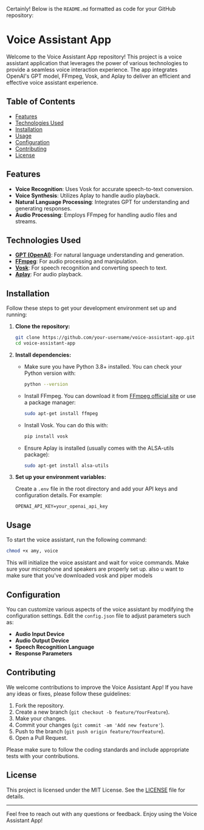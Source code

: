 Certainly! Below is the `README.md` formatted as code for your GitHub repository:

# Voice Assistant App

Welcome to the Voice Assistant App repository! This project is a voice assistant application that leverages the power of various technologies to provide a seamless voice interaction experience. The app integrates OpenAI's GPT model, FFmpeg, Vosk, and Aplay to deliver an efficient and effective voice assistant experience.

## Table of Contents

- [Features](#features)
- [Technologies Used](#technologies-used)
- [Installation](#installation)
- [Usage](#usage)
- [Configuration](#configuration)
- [Contributing](#contributing)
- [License](#license)

## Features

- **Voice Recognition**: Uses Vosk for accurate speech-to-text conversion.
- **Voice Synthesis**: Utilizes Aplay to handle audio playback.
- **Natural Language Processing**: Integrates GPT for understanding and generating responses.
- **Audio Processing**: Employs FFmpeg for handling audio files and streams.

## Technologies Used

- **[GPT (OpenAI)](https://openai.com/gpt)**: For natural language understanding and generation.
- **[FFmpeg](https://ffmpeg.org/)**: For audio processing and manipulation.
- **[Vosk](https://alphacephei.com/vosk/)**: For speech recognition and converting speech to text.
- **[Aplay](https://linux.die.net/man/1/aplay)**: For audio playback.

## Installation

Follow these steps to get your development environment set up and running:

1. **Clone the repository:**

    ```bash
    git clone https://github.com/your-username/voice-assistant-app.git
    cd voice-assistant-app
    ```

2. **Install dependencies:**

    - Make sure you have Python 3.8+ installed. You can check your Python version with:

      ```bash
      python --version
      ```

    - Install FFmpeg. You can download it from [FFmpeg official site](https://ffmpeg.org/download.html) or use a package manager:

      ```bash
      sudo apt-get install ffmpeg
      ```

    - Install Vosk. You can do this with:

      ```bash
      pip install vosk
      ```

    - Ensure Aplay is installed (usually comes with the ALSA-utils package):

      ```bash
      sudo apt-get install alsa-utils
      ```

3. **Set up your environment variables:**

    Create a `.env` file in the root directory and add your API keys and configuration details. For example:

    ```env
    OPENAI_API_KEY=your_openai_api_key
    ```

## Usage

To start the voice assistant, run the following command:

```bash
chmod +x amy, voice
```

This will initialize the voice assistant and wait for voice commands. Make sure your microphone and speakers are properly set up.
also u want to make sure that you've downloaded vosk and piper models

## Configuration

You can customize various aspects of the voice assistant by modifying the configuration settings. Edit the `config.json` file to adjust parameters such as:

- **Audio Input Device**
- **Audio Output Device**
- **Speech Recognition Language**
- **Response Parameters**

## Contributing

We welcome contributions to improve the Voice Assistant App! If you have any ideas or fixes, please follow these guidelines:

1. Fork the repository.
2. Create a new branch (`git checkout -b feature/YourFeature`).
3. Make your changes.
4. Commit your changes (`git commit -am 'Add new feature'`).
5. Push to the branch (`git push origin feature/YourFeature`).
6. Open a Pull Request.

Please make sure to follow the coding standards and include appropriate tests with your contributions.

## License

This project is licensed under the MIT License. See the [LICENSE](LICENSE) file for details.

---

Feel free to reach out with any questions or feedback. Enjoy using the Voice Assistant App!
